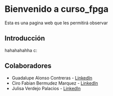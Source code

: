 # Bienvenido a curso_fpga

Esta es una pagina web que les permitirá observar 

## Introducción

hahahahahha
c:

## Colaboradores

- Guadalupe Alonso Contreras - [LinkedIn](https://www.linkedin.com/in/guadalupe-alonso-b099811ab/)
- Ciro Fabian Bermudez Marquez - [LinkedIn](https://www.linkedin.com/in/ciro-fabian-bermudez-marquez-a93096227/)
- Julisa Verdejo Palacios - [LinkedIn](https://www.linkedin.com/in/julisa-verdejo-palacios-18291b229/)



